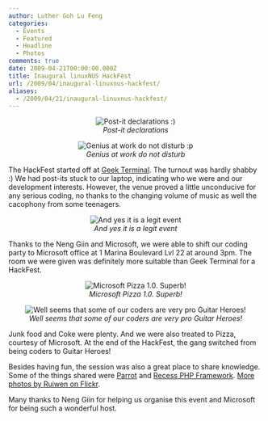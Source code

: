 ```yaml
---
author: Luther Goh Lu Feng
categories:
  - Events
  - Featured
  - Headline
  - Photos
comments: true
date: 2009-04-21T00:00:00.000Z
title: Inaugural linuxNUS HackFest
url: /2009/04/inaugural-linuxnus-hackfest/
aliases:
  - /2009/04/21/inaugural-linuxnus-hackfest/
---
```


<div align="center"><p><img src="http://farm4.static.flickr.com/3493/3459142749_d14f547d52.jpg?v=0" alt="Post-it declarations :)" /><br /><em>Post-it declarations</em></p>
<p><img src="http://farm4.static.flickr.com/3586/3459961604_ef56c6c989.jpg?v=0" alt="Genius at work do not disturb :p" /><br /><em>Genius at work do not disturb</em></p>
</div>

The HackFest started off at <a href="http://www.geekterminal.com/">Geek Terminal</a>. The turnout was hardly shabby :) We had post-its stuck to our laptop, indicating who we were and our development interests. However, the venue proved a little unconducive for any serious coding, no thanks to the changing volume of music as well the cacophony from some teenagers.

<div align="center"><p><img src="http://farm4.static.flickr.com/3621/3459157841_c595bbd5f2.jpg?v=0" alt="And yes it is a legit event" /><br /><em>And yes it is a legit event</em></p></div>

Thanks to the Neng Giin and Microsoft, we were able to shift our coding party to Microsoft office at 1 Marina Boulevard Lvl 22 at around 3pm. The room we were given was definitely more suitable than Geek Terminal for a HackFest.

<div align="center"><p><img src="http://farm4.static.flickr.com/3650/3459161345_8427b40658.jpg?v=0" alt="Microsoft Pizza 1.0. Superb!" /><br /><em>Microsoft Pizza 1.0. Superb!</em></p>
<p><img src="http://farm4.static.flickr.com/3477/3459980830_0d469c8b5c.jpg?v=0" alt="Well seems that some of our coders are very pro Guitar Heroes!" /><br /><em>Well seems that some of our coders are very pro Guitar Heroes!</em></p>
</div>

Junk food and Coke were plenty. And we were also treated to Pizza, courtesy of Microsoft. At the end of the HackFest, the gang switched from being coders to Guitar Heroes!

Besides having fun, the session was also a great place to share knowledge. Some of the things shared were <a href="http://www.parrot.org/">Parrot</a> and <a href="http://www.recessframework.org/">Recess PHP Framework</a>. <a href="http://www.flickr.com/photos/ruiwen/sets/72157617001011319/">More photos by Ruiwen on Flickr</a>.

Many thanks to Neng Giin for helping us organise this event and Microsoft for being such a wonderful host.
